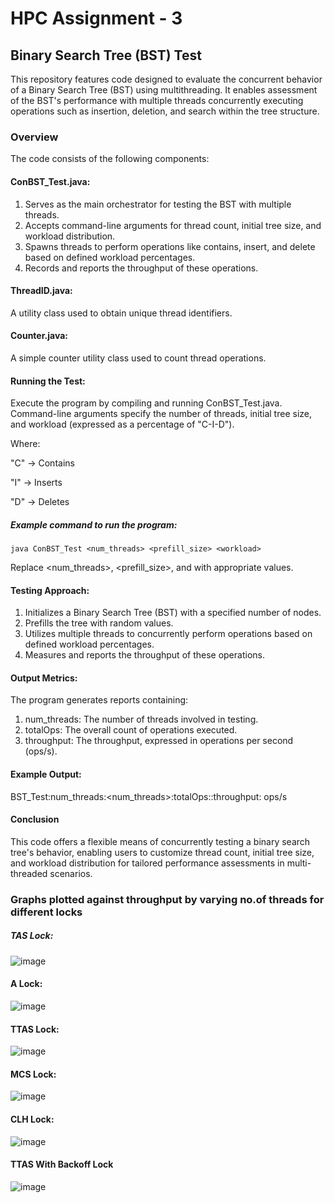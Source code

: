 # HPC Assignment - 3

## Binary Search Tree (BST) Test

This repository features code designed to evaluate the concurrent behavior of a Binary Search Tree (BST) using multithreading. It enables assessment of the BST's performance with multiple 
threads concurrently executing operations such as insertion, deletion, and search within the tree structure.

### Overview

The code consists of the following components:

#### ConBST_Test.java:

 1. Serves as the main orchestrator for testing the BST with multiple threads.
 2. Accepts command-line arguments for thread count, initial tree size, and workload distribution.
 3. Spawns threads to perform operations like contains, insert, and delete based on defined workload percentages.
 4. Records and reports the throughput of these operations.

#### ThreadID.java: 

A utility class used to obtain unique thread identifiers.
 
#### Counter.java:

A simple counter utility class used to count thread operations.
 
#### Running the Test:

Execute the program by compiling and running ConBST_Test.java. Command-line arguments specify the number of threads, initial tree size, and workload (expressed as a percentage of "C-I-D"). 
 
Where:
 
 "C" -> Contains
 
 "I" -> Inserts
 
 "D" -> Deletes
 
##### Example command to run the program:

~~~
java ConBST_Test <num_threads> <prefill_size> <workload>
~~~

 Replace <num_threads>, <prefill_size>, and <workload> with appropriate values.

#### Testing Approach:

 1. Initializes a Binary Search Tree (BST) with a specified number of nodes.
 2. Prefills the tree with random values.
 3. Utilizes multiple threads to concurrently perform operations based on defined workload percentages.
 4. Measures and reports the throughput of these operations.

#### Output Metrics:

The program generates reports containing:

 1. num_threads: The number of threads involved in testing.
 2. totalOps: The overall count of operations executed.
 3. throughput: The throughput, expressed in operations per second (ops/s).

#### Example Output:

 BST_Test:num_threads:<num_threads>:totalOps:<totalOps>:throughput: ops/s


#### Conclusion

 This code offers a flexible means of concurrently testing a binary search tree's behavior, enabling users to customize thread count, initial tree size, and workload distribution for tailored 
 performance assessments in multi-threaded scenarios.

 ### Graphs plotted against throughput by varying no.of threads for different locks

 ##### TAS Lock:

 ![image](https://github.com/ganeshvarmapotturi/HPC_Assignment-3/assets/69681358/0e2ade54-1377-40ad-bae5-4f6d21794394)

 #### A Lock:

 ![image](https://github.com/ganeshvarmapotturi/HPC_Assignment-3/assets/69681358/77ffe182-1537-4a0d-b85b-0417ef2bb856)

 #### TTAS Lock:

 ![image](https://github.com/ganeshvarmapotturi/HPC_Assignment-3/assets/69681358/f074bd0e-9a93-43f2-9e64-45dea3940ca0)

 #### MCS Lock:

 ![image](https://github.com/ganeshvarmapotturi/HPC_Assignment-3/assets/69681358/44624f68-afb5-4221-b8ae-c9ca88d2a24c)

 #### CLH Lock:

 ![image](https://github.com/ganeshvarmapotturi/HPC_Assignment-3/assets/69681358/2ffffd92-7cfb-4127-b531-8749bf847eb9)

 #### TTAS With Backoff Lock

 ![image](https://github.com/ganeshvarmapotturi/HPC_Assignment-3/assets/69681358/1d71cdd8-c48e-4a79-aa60-7879274e1884)


